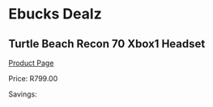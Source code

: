 
# Ebucks Dealz
## Turtle Beach Recon 70 Xbox1 Headset
[Product Page](https://www.ebucks.com/web/shop/productSelected.do?prodId=1193393894&catId=1193873409)

Price: R799.00

Savings: 


	